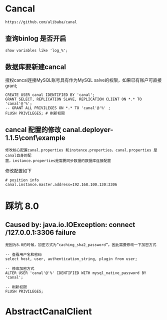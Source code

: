 # Cancal
    https://github.com/alibaba/canal

## 查询binlog 是否开启
    show variables like 'log_%';
## 数据库要新建cancal

授权cancal连接MySQL账号具有作为MySQL salve的权限，如果已有账户可直接grant;

    CREATE USER canal IDENTIFIED BY 'canal';
    GRANT SELECT, REPLICATION SLAVE, REPLICATION CLIENT ON *.* TO 'canal'@'%';
    -- GRANT ALL PRIVILEGES ON *.* TO 'canal'@'%' ;
    FLUSH PRIVILEGES; # 刷新权限

## cancal 配置的修改  canal.deployer-1.1.5\conf\example
    修改核心配置canal.properties 和instance.properties，canal.properties 是canal自身的配
    置，instance.properties是需要同步数据的数据库连接配置
    
修改配置如下

    # position info
    canal.instance.master.address=192.168.100.130:3306
    
# 踩坑 8.0
## Caused by: java.io.IOException: connect /127.0.0.1:3306 failure

    是因为8.0的时候，加密方式为“caching_sha2_password”。因此需要修改一下加密方式
    
    -- 查看用户名和密码
    select host, user, authentication_string, plugin from user;
    
    -- 修改加密方式
    ALTER USER 'canal'@'%' IDENTIFIED WITH mysql_native_password BY 'canal';

    -- 刷新权限
    FLUSH PRIVILEGES;

# AbstractCanalClient
